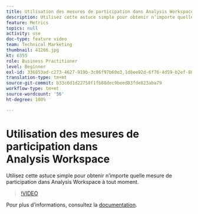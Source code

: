 ```yaml
---
title: Utilisation des mesures de participation dans Analysis Workspace
description: Utilisez cette astuce simple pour obtenir n’importe quelle mesure de participation dans Analysis Workspace à tout moment.
feature: Metrics
topics: null
activity: use
doc-type: feature video
team: Technical Marketing
thumbnail: 41266.jpg
kt: 6355
role: Business Practitioner
level: Beginner
exl-id: 336853ad-c273-4627-919b-3c86f97b60e3,1d8ee92d-6f76-4d59-b2ef-8829b03c2027,1d8ee92d-6f76-4d59-b2ef-8829b03c2027,336853ad-c273-4627-919b-3c86f97b60e3
translation-type: tm+mt
source-git-commit: b33c6d1d22758f1fb88dec9beed83fde823aba79
workflow-type: tm+mt
source-wordcount: '56'
ht-degree: 100%

---
```



# Utilisation des mesures de participation dans Analysis Workspace

Utilisez cette astuce simple pour obtenir n’importe quelle mesure de participation dans Analysis Workspace à tout moment.

>[!VIDEO](https://video.tv.adobe.com/v/41266/?quality=12&learn=on)

Pour plus dʼinformations, consultez la [documentation](https://docs.adobe.com/content/help/fr-FR/analytics/components/calculated-metrics/calcmetric-workflow/participation-metric.html).
